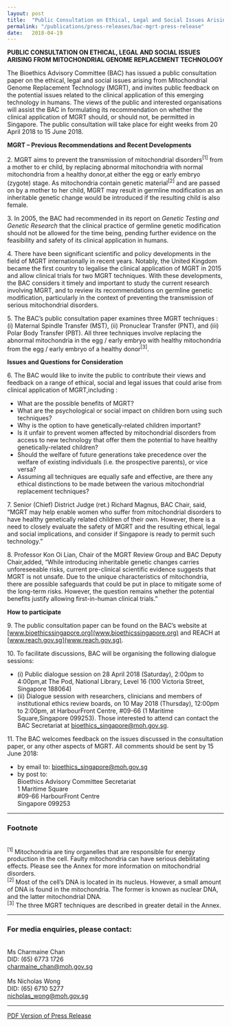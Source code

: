 ```yaml
---
layout: post
title:  "Public Consultation on Ethical, Legal and Social Issues Arising from Mitochondrial Genome Replacement Technology"
permalink: "/publications/press-releases/bac-mgrt-press-release"
date:   2018-04-19
---
```


**PUBLIC CONSULTATION ON ETHICAL, LEGAL AND SOCIAL ISSUES  ARISING FROM MITOCHONDRIAL GENOME REPLACEMENT TECHNOLOGY**

The Bioethics Advisory Committee (BAC) has issued a public consultation paper on the ethical, legal and social issues arising from Mitochondrial Genome Replacement Technology (MGRT), and invites public feedback on the potential issues related to the clinical
application of this emerging technology in humans. The views of the public and interested organisations will assist the BAC in formulating its recommendation on whether the clinical application of MGRT should, or should not, be permitted in Singapore. The public consultation will take place for eight weeks from 20 April 2018 to 15 June 2018.

**MGRT – Previous Recommendations and Recent Developments**

2\. MGRT aims to prevent the transmission of mitochondrial disorders<sup>[1]</sup> from a mother to er child, by replacing abnormal mitochondria with normal mitochondria from a healthy donor,at either the egg or early embryo (zygote) stage. As mitochondria contain genetic material<sup>[2]</sup> and are passed on by a mother to her child, MGRT may result in germline modification as an inheritable genetic change would be introduced if the resulting child is also female. 

3\. In 2005, the BAC had recommended in its report on *Genetic Testing and Genetic Research* that the clinical practice of germline genetic modification should not be allowed for the time being, pending further evidence on the feasibility and safety of its clinical application in humans. 

4\. There have been significant scientific and policy developments in the field of MGRT internationally in recent years. Notably, the United Kingdom became the first country to legalise the clinical application of MGRT in 2015 and allow clinical trials for two MGRT techniques. With these developments, the BAC considers it timely and important to study the current research involving MGRT, and to review its recommendations on germline genetic modification, particularly in the context of preventing the transmission of serious mitochondrial disorders.

5\. The BAC’s public consultation paper examines three MGRT techniques : (i) Maternal Spindle Transfer (MST), (ii) Pronuclear Transfer (PNT), and (iii) Polar Body Transfer (PBT). All three techniques involve replacing the abnormal mitochondria in the egg / early embryo with healthy mitochondria from the egg / early embryo of a healthy donor<sup>[3]</sup>.

**Issues and Questions for Consideration**

6\. The BAC would like to invite the public to contribute their views and feedback on a range of ethical, social and legal issues that could arise from clinical application of MGRT,including :
 - What are the possible benefits of MGRT?
 - What are the psychological or social impact on children born using such techniques?
 - Why is the option to have genetically-related children important?
 - Is it unfair to prevent women affected by mitochondrial disorders from access to new technology that offer them the potential to have healthy genetically-related children?
 - Should the welfare of future generations take precedence over the welfare
of existing individuals (i.e. the prospective parents), or vice versa?
 - Assuming all techniques are equally safe and effective, are there any ethical distinctions to be made between the various mitochondrial replacement techniques?
 
7\. Senior (Chief) District Judge (ret.) Richard Magnus, BAC Chair, said, “MGRT may help enable women who suffer from mitochondrial disorders to have healthy genetically related children of their own. However, there is a need to closely evaluate the safety of MGRT
and the resulting ethical, legal and social implications, and consider if Singapore is ready to permit such technology.”

8\. Professor Kon Oi Lian, Chair of the MGRT Review Group and BAC Deputy Chair,added, “While introducing inheritable genetic changes carries unforeseeable risks, current pre-clinical scientific evidence suggests that MGRT is not unsafe. Due to the unique
characteristics of mitochondria, there are possible safeguards that could be put in place to mitigate some of the long-term risks. However, the question remains whether the potential benefits justify allowing first-in-human clinical trials.” 

**How to participate**

9\. The public consultation paper can be found on the BAC’s website at [www.bioethicssingapore.org](www.bioethicssingapore.org) and REACH at [www.reach.gov.sg](www.reach.gov.sg).

10\. To facilitate discussions, BAC will be organising the following dialogue sessions:
* (i) Public dialogue session on 28 April 2018 (Saturday), 2:00pm to 4:00pm,at The Pod, National Library, Level 16 (100 Victoria Street, Singapore 188064)
* (ii) Dialogue session with researchers, clinicians and members of institutional ethics review boards, on 10 May 2018 (Thursday), 12:00pm to 2:00pm, at HarbourFront Centre, #09-66 (1 Maritime Square,Singapore 099253). Those interested to attend can contact the BAC Secretariat at bioethics_singapore@moh.gov.sg. 

11\. The BAC welcomes feedback on the issues discussed in the consultation paper, or any
other aspects of MGRT. All comments should be sent by 15 June 2018:
- by email to: <bioethics_singapore@moh.gov.sg>
- by post to:<br>
  Bioethics Advisory Committee Secretariat<br>
  1 Maritime Square<br>
  #09-66 HarbourFront Centre<br>
  Singapore 099253<br>
  
---

### **Footnote**
<br><sup>[1]</sup> Mitochondria are tiny organelles that are responsible for energy production in the cell. Faulty mitochondria can have serious debilitating effects. Please see the Annex for more information on mitochondrial disorders.
<br><sup>[2]</sup> Most of the cell’s DNA is located in its nucleus. However, a small amount of DNA is found in the mitochondria. The former is known as nuclear DNA, and the latter mitochondrial DNA.
<br><sup>[3]</sup> The three MGRT techniques are described in greater detail in the Annex. 

---

### **For media enquiries, please contact:**

<br>Ms Charmaine Chan
<br>DID: (65) 6773 1726
<br><charmaine_chan@moh.gov.sg>
<br>
<br>Ms Nicholas Wong
<br>DID: (65) 6710 5277 
<br><nicholas_wong@moh.gov.sg>

---

[PDF Version of Press Release](/files/publications/press-releases/bac-mgrt-press-release.pdf)
